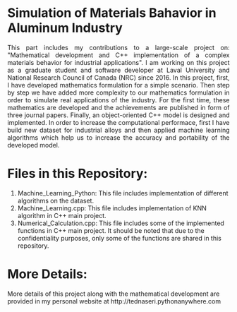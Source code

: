 # Simulation of Materials Bahavior in Aluminum Industry
<p align="justify">This part includes my contributions to a large-scale project on: "Mathematical development and C++ implementation of a complex materials behavior for industrial applications". I am working on this project as a graduate student and software developer at Laval University and National Research Council of Canada (NRC) since 2016. In this project, first, I have developed mathematics formulation for a simple scenario. Then step by step we have added more complexity to our mathematics formulation in order to simulate real applications of the industry. For the first time, these mathematics are developed and the achievements are published in form of three journal papers. Finally, an object-oriented C++ model is designed and implemented. In order to increase the computational performace, first I have build new dataset for industrial alloys and then applied machine learning algorithms which help us to increase the accuracy and portability of the developed model.</p>

# Files in this Repository:
1) Machine_Learning_Python: This file includes implementation of different algorithms on the dataset.
2) Machine_Learning.cpp: This file includes implementation of KNN algorithm in C++ main project.
3) Numerical_Calculation.cpp: This file includes some of the implemented functions in C++ main project. It should be noted that due to the confidentiality purposes, only some of the functions are shared in this repository.

# More Details:
<p>More details of this project along with the mathematical development are provided in my personal website at http://tednaseri.pythonanywhere.com</p>
